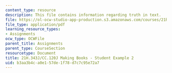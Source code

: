 ```yaml
---
content_type: resource
description: This file contains information regarding truth in text.
file: https://ol-ocw-studio-app-production.s3.amazonaws.com/courses/21h-343j-making-books-the-renaissance-and-today-spring-2016/b3aa3b4ca0e157de1f78d7c7c95e72a7_MIT21H_343JS16_Truth.pdf
file_type: application/pdf
learning_resource_types:
- Assignments
ocw_type: OCWFile
parent_title: Assignments
parent_type: CourseSection
resourcetype: Document
title: 21H.343J/CC.120J Making Books - Student Example 2
uid: b3aa3b4c-a0e1-57de-1f78-d7c7c95e72a7
---
```

